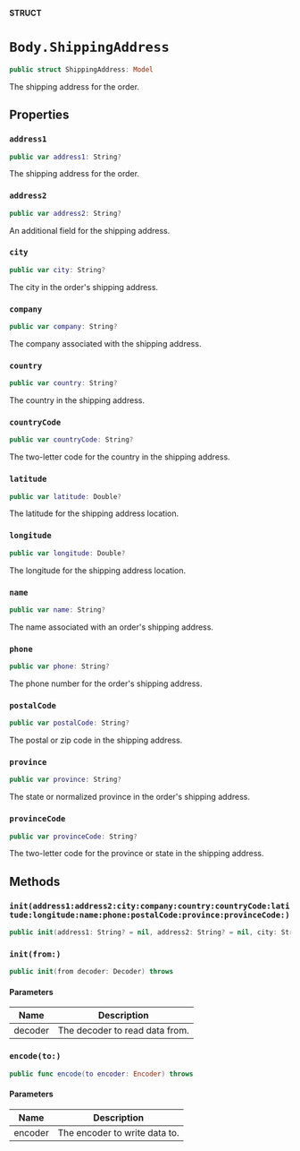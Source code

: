 **STRUCT**

# `Body.ShippingAddress`

```swift
public struct ShippingAddress: Model
```

The shipping address for the order.

## Properties
### `address1`

```swift
public var address1: String?
```

The shipping address for the order.

### `address2`

```swift
public var address2: String?
```

An additional field for the shipping address.

### `city`

```swift
public var city: String?
```

The city in the order's shipping address.

### `company`

```swift
public var company: String?
```

The company associated with the shipping address.

### `country`

```swift
public var country: String?
```

The country in the shipping address.

### `countryCode`

```swift
public var countryCode: String?
```

The two-letter code for the country in the shipping address.

### `latitude`

```swift
public var latitude: Double?
```

The latitude for the shipping address location.

### `longitude`

```swift
public var longitude: Double?
```

The longitude for the shipping address location.

### `name`

```swift
public var name: String?
```

The name associated with an order's shipping address.

### `phone`

```swift
public var phone: String?
```

The phone number for the order's shipping address.

### `postalCode`

```swift
public var postalCode: String?
```

The postal or zip code in the shipping address.

### `province`

```swift
public var province: String?
```

The state or normalized province in the order's shipping address.

### `provinceCode`

```swift
public var provinceCode: String?
```

The two-letter code for the province or state in the shipping address.

## Methods
### `init(address1:address2:city:company:country:countryCode:latitude:longitude:name:phone:postalCode:province:provinceCode:)`

```swift
public init(address1: String? = nil, address2: String? = nil, city: String? = nil, company: String? = nil, country: String? = nil, countryCode: String? = nil, latitude: Double? = nil, longitude: Double? = nil, name: String? = nil, phone: String? = nil, postalCode: String? = nil, province: String? = nil, provinceCode: String? = nil)
```

### `init(from:)`

```swift
public init(from decoder: Decoder) throws
```

#### Parameters

| Name | Description |
| ---- | ----------- |
| decoder | The decoder to read data from. |

### `encode(to:)`

```swift
public func encode(to encoder: Encoder) throws
```

#### Parameters

| Name | Description |
| ---- | ----------- |
| encoder | The encoder to write data to. |
